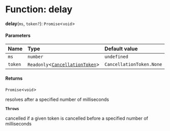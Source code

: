 # Function: delay

**delay**(`ms`, `token?`): `Promise`<`void`>

#### Parameters

| Name | Type | Default value |
| :------ | :------ | :------ |
| `ms` | `number` | `undefined` |
| `token` | `Readonly`<[`CancellationToken`](/en/auto-docs/utils/interfaces/CancellationToken-1.md)> | `CancellationToken.None` |

#### Returns

`Promise`<`void`>

resolves after a specified number of milliseconds

**`Throws`**

cancelled if a given token is cancelled before a specified number of milliseconds
